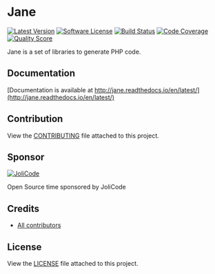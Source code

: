 # Jane


[![Latest Version](https://img.shields.io/github/release/janephp/janephp.svg?style=flat-square)](https://github.com/janephp/jane/releases)
[![Software License](https://img.shields.io/badge/license-MIT-brightgreen.svg?style=flat-square)](LICENSE)
[![Build Status](https://img.shields.io/travis/janephp/janephp.svg?style=flat-square)](https://travis-ci.org/janephp/jane)
[![Code Coverage](https://img.shields.io/scrutinizer/coverage/g/janephp/janephp.svg?style=flat-square)](https://scrutinizer-ci.com/g/janephp/jane)
[![Quality Score](https://img.shields.io/scrutinizer/g/janephp/janephp.svg?style=flat-square)](https://scrutinizer-ci.com/g/janephp/jane)

Jane is a set of libraries to generate PHP code.

## Documentation

[Documentation is available at http://jane.readthedocs.io/en/latest/](http://jane.readthedocs.io/en/latest/)

## Contribution

View the [CONTRIBUTING](CONTRIBUTING) file attached to this project.

## Sponsor

[![JoliCode](https://jolicode.com/images/logo.svg)](https://jolicode.com)

Open Source time sponsored by JoliCode

## Credits

* [All contributors](https://github.com/janephp/jane/graphs/contributors)

## License

View the [LICENSE](LICENSE) file attached to this project.
